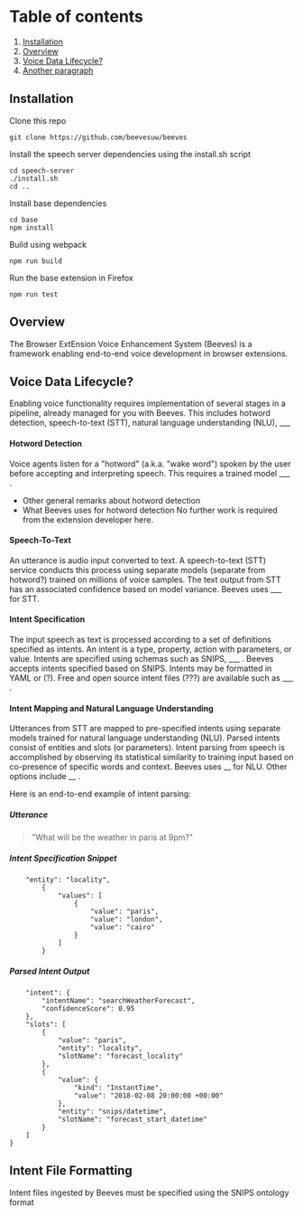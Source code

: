 # Table of contents
1. [Installation](#installation)
2. [Overview](#overview)
3. [Voice Data Lifecycle?](#voice-data-lifecycle)
3. [Another paragraph](#paragraph2)

## Installation <a name="installation"></a>
Clone this repo
```
git clone https://github.com/beevesuw/beeves
```
Install the speech server dependencies using the install.sh script
```
cd speech-server
./install.sh
cd ..
```
Install base dependencies
```
cd base
npm install 
```
Build using webpack
```
npm run build
```
Run the base extension in Firefox
```
npm run test
```

## Overview <a name="overview"></a>
The Browser ExtEnsion Voice Enhancement System (Beeves) is a framework enabling end-to-end voice development in browser extensions.

## Voice Data Lifecycle? <a name="voice-data-lifecycle"></a>
Enabling voice functionality requires implementation of several stages in a pipeline, already managed for you with Beeves. This includes hotword detection, speech-to-text (STT), natural language understanding (NLU), ___

#### Hotword Detection

Voice agents listen for a "hotword" (a.k.a. "wake word") spoken by the user before accepting and interpreting speech. This requires a trained model ___ .
- Other general remarks about hotword detection
- What Beeves uses for hotword detection
No further work is required from the extension developer here.

#### Speech-To-Text

An utterance is audio input converted to text. A speech-to-text (STT) service conducts this process using separate models (separate from hotword?) trained on millions of voice samples. The text output from STT has an associated confidence based on model variance. Beeves uses  ___ for STT.

#### Intent Specification

The input speech as text is processed according to a set of definitions specified as intents. An intent is a type, property, action with parameters, or value. Intents are specified using schemas such as SNIPS, ___ . Beeves accepts intents specified based on SNIPS. Intents may be formatted in YAML or (?). Free and open source intent files (???) are available such as ___ .

#### Intent Mapping and Natural Language Understanding

Utterances from STT are mapped to pre-specified intents using separate models trained for natural language understanding (NLU). Parsed intents consist of entities and slots (or parameters). Intent parsing from speech is accomplished by observing its statistical similarity to training input based on co-presence of specific words and context. Beeves uses __ for NLU. Other options include __ .

Here is an end-to-end example of intent parsing:

##### Utterance

> "What will be the weather in paris at 9pm?"

##### Intent Specification Snippet

```{
    "entity": "locality",
        {
            "values": [
                {
                    "value": "paris",
                    "value": "london",
                    "value": "cairo"
                }
            ]
        }
```

##### Parsed Intent Output

```{
    "intent": {
        "intentName": "searchWeatherForecast",
        "confidenceScore": 0.95
    },
    "slots": [
        {
            "value": "paris",
            "entity": "locality",
            "slotName": "forecast_locality"
        },
        {
            "value": {
                "kind": "InstantTime",
                "value": "2018-02-08 20:00:00 +00:00"
            },
            "entity": "snips/datetime",
            "slotName": "forecast_start_datetime"
        }
    ]
}
```

## Intent File Formatting <a name="paragraph2"></a>
Intent files ingested by Beeves must be specified using the SNIPS ontology format

